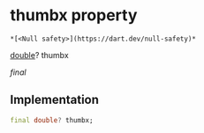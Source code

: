 


# thumbx property




    *[<Null safety>](https://dart.dev/null-safety)*


[double](https://api.flutter.dev/flutter/dart-core/double-class.html)? thumbx
  
_final_






## Implementation

```dart
final double? thumbx;


```







